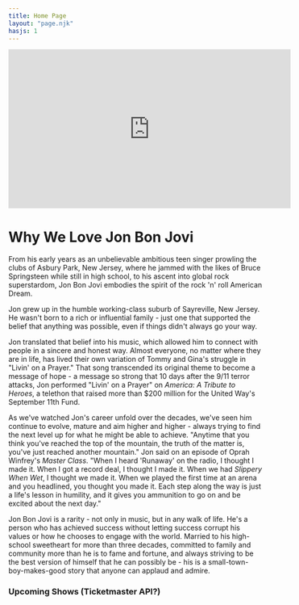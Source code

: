 ```yaml
---
title: Home Page
layout: "page.njk"
hasjs: 1
---
```


<div class="documentary">
    <iframe width="560" height="315" src="https://www.youtube.com/embed/lScnabjU6Is?si=l52om-qzKiOzkXky" title="YouTube video player" frameborder="0" allow="accelerometer; autoplay; clipboard-write; encrypted-media; gyroscope; picture-in-picture; web-share" allowfullscreen></iframe>
</div>
<p id="countdown" class="countdown"></p>

# Why We Love Jon Bon Jovi

From his early years as an unbelievable ambitious teen singer prowling the clubs of Asbury Park, New Jersey, where he jammed with the likes of Bruce Springsteen while still in high school, to his ascent into global rock superstardom, Jon Bon Jovi embodies the spirit of the rock 'n' roll American Dream.

Jon grew up in the humble working-class suburb of Sayreville, New Jersey. He wasn't born to a rich or influential family - just one that supported the belief that anything was possible, even if things didn't always go your way.

Jon translated that belief into his music, which allowed him to connect with people in a sincere and honest way. Almost everyone, no matter where they are in life, has lived their own variation of Tommy and Gina's struggle in "Livin' on a Prayer." That song transcended its original theme to become a message of hope - a message so strong that 10 days after the 9/11 terror attacks, Jon performed "Livin' on a Prayer" on *America: A Tribute to Heroes*, a telethon that raised more than $200 million for the United Way's September 11th Fund.

As we've watched Jon's career unfold over the decades, we've seen him continue to evolve, mature and aim higher and higher - always trying to find the next level up for what he might be able to achieve. "Anytime that you think you've reached the top of the mountain, the truth of the matter is, you've just reached another mountain." Jon said on an episode of Oprah Winfrey's *Master Class*. "When I heard 'Runaway' on the radio, I thought I made it. When I got a record deal, I thought I made it. When we had *Slippery When Wet*, I thought we made it. When we played the first time at an arena and you headlined, you thought you made it. Each step along the way is just a life's lesson in humility, and it gives you ammunition to go on and be excited about the next day."

Jon Bon Jovi is a rarity - not only in music, but in any walk of life. He's a person who has achieved success without letting success corrupt his values or how he chooses to engage with the world. Married to his high-school sweetheart for more than three decades, committed to family and community more than he is to fame and fortune, and always striving to be the best version of himself that he can possibly be - his is a small-town-boy-makes-good story that anyone can applaud and admire.

### Upcoming Shows (Ticketmaster API?)
<div id="tickemaster"></div>